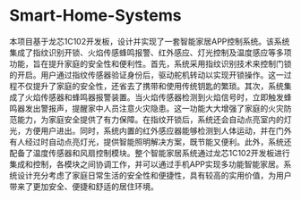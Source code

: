 # Smart-Home-Systems
本项目基于龙芯1C102开发板，设计并实现了一套智能家居APP控制系统。该系统集成了指纹识别开锁、火焰传感蜂鸣报警、红外感应、灯光控制及温度感应等多项功能，旨在提升家庭的安全性和便利性。首先，系统采用指纹识别技术来控制门锁的开启。用户通过指纹传感器验证身份后，驱动舵机转动以实现开锁操作。这一过程不仅提升了家庭的安全性，还省去了携带和使用传统钥匙的繁琐。其次，系统集成了火焰传感器和蜂鸣器报警装置。当火焰传感器检测到火焰信号时，立即触发蜂鸣器发出警报声，提醒家中人员注意火灾隐患。这一功能大大增强了家庭的火灾防范能力，为家庭安全提供了有力保障。在指纹开锁后，系统还会自动点亮室内的灯光，方便用户进出。同时，系统内置的红外感应器能够检测到人体运动，并在门外有人经过时自动点亮灯光，提供智能照明解决方案，既节能又便利。此外，系统还配备了温度传感器和风扇控制模块。整个智能家居系统通过龙芯1C102开发板进行集成和控制，各模块之间协调工作，并可以通过手机APP实现多功能智能家居。系统设计充分考虑了家庭日常生活的安全性和便捷性，具有较高的实用价值，为用户带来了更加安全、便捷和舒适的居住环境。

